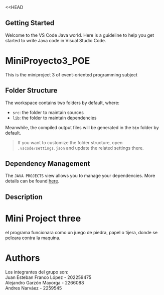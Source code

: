 <<HEAD
## Getting Started

Welcome to the VS Code Java world. Here is a guideline to help you get started to write Java code in Visual Studio Code.

# MiniProyecto3_POE
This is the miniproject 3 of event-oriented programming subject

## Folder Structure

The workspace contains two folders by default, where:

- `src`: the folder to maintain sources
- `lib`: the folder to maintain dependencies

Meanwhile, the compiled output files will be generated in the `bin` folder by default.

> If you want to customize the folder structure, open `.vscode/settings.json` and update the related settings there.

## Dependency Management

The `JAVA PROJECTS` view allows you to manage your dependencies. More details can be found [here](https://github.com/microsoft/vscode-java-dependency#manage-dependencies).

## Description
# Mini Project three

el programa funcionara como un juego de piedra, papel o tijera, donde se peleara contra la maquina.

# Authors
Los integrantes del grupo son:\
Juan Esteban Franco López - 202259475\
Alejandro Garzón Mayorga - 2266088\
Andres Narváez - 2259545
